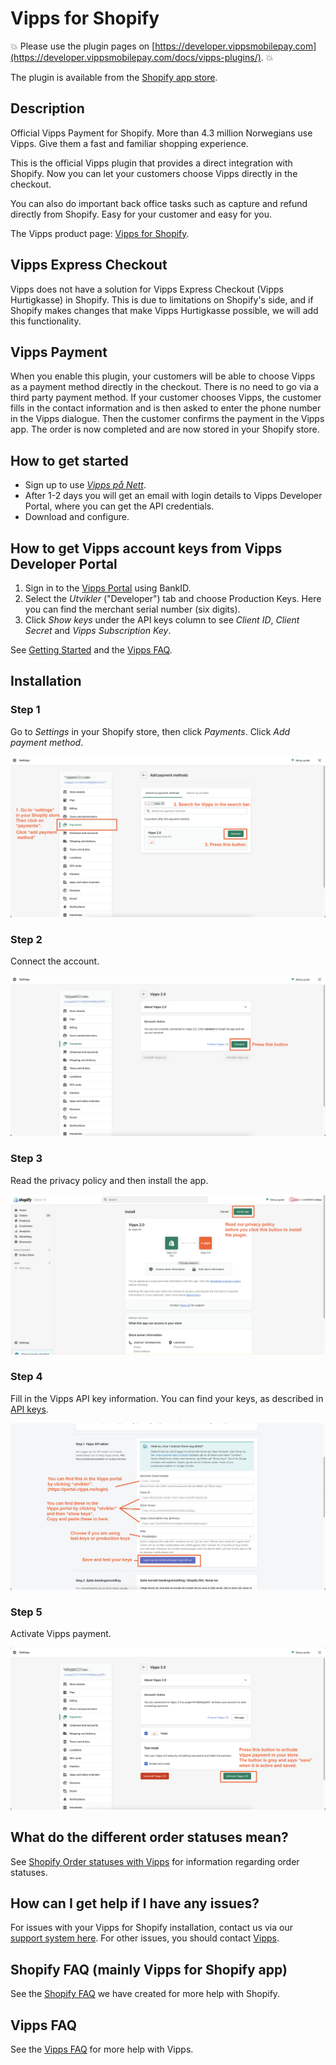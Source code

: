 <!-- START_METADATA
---
title: Vipps for Shopify
sidebar_position: 1
pagination_next: null
pagination_prev: null
---
END_METADATA -->

# Vipps for Shopify

<!-- START_COMMENT -->
💥 Please use the plugin pages on [https://developer.vippsmobilepay.com](https://developer.vippsmobilepay.com/docs/vipps-plugins/). 💥
<!-- END_COMMENT -->

The plugin is available from the [Shopify app store](https://apps.shopify.com/vipps?locale=nb).

## Description

Official Vipps Payment for Shopify. More than 4.3 million Norwegians use Vipps. Give them a fast and familiar shopping experience.

This is the official Vipps plugin that provides a direct integration with Shopify. Now you can let your customers choose Vipps directly in the checkout.

You can also do important back office tasks such as capture and refund directly from Shopify. Easy for your customer and easy for you.

The Vipps product page: [Vipps for Shopify](https://www.vipps.no/produkter-og-tjenester/bedrift/ta-betalt-paa-nett/ta-betalt-paa-nett/shopify/).

## Vipps Express Checkout

Vipps does not have a solution for Vipps Express Checkout (Vipps Hurtigkasse) in Shopify.
This is due to limitations on Shopify's side, and if Shopify makes changes that
make Vipps Hurtigkasse possible, we will add this functionality.

## Vipps Payment

When you enable this plugin, your customers will be able to choose Vipps as a payment method directly in the checkout. There is no need to go via a third party payment method. If your customer chooses Vipps, the customer fills in the contact information and is then asked to enter the phone number in the Vipps dialogue. Then the customer confirms the payment in the Vipps app. The order is now completed and are now stored in your Shopify store.

## How to get started

- Sign up to use [*Vipps på Nett*](https://portal.vipps.no/login).
- After 1-2 days you will get an email with login details to Vipps Developer Portal, where you can get the API credentials.
- Download and configure.

## How to get Vipps account keys from Vipps Developer Portal

1. Sign in to the [Vipps Portal](https://portal.vipps.no/) using BankID.
2. Select the *Utvikler* ("Developer") tab and choose Production Keys. Here you can find the merchant serial number (six digits).
3. Click *Show keys* under the API keys column to see *Client ID*, *Client Secret* and *Vipps Subscription Key*.

See [Getting Started](https://developer.vippsmobilepay.com/docs/vipps-developers/) and the [Vipps FAQ](https://developer.vippsmobilepay.com/docs/vipps-developers/faqs/).

## Installation

### Step 1

Go to *Settings* in your Shopify store, then click *Payments*. Click *Add payment method*.

![Step 1](./docs/images/Vipps2Shopify1.png)

### Step 2

Connect the account.

![Step 2](./docs/images/Vipps2Shopify2.png)

### Step 3

Read the privacy policy and then install the app.

![Step 3](./docs/images/Vipps2Shopify3.png)

### Step 4

Fill in the Vipps API key information.
You can find your keys, as described in
[API keys](https://developer.vippsmobilepay.com/docs/vipps-developers/common-topics/api-keys/).

![Step 4](./docs/images/Vipps2Shopify4.png)

### Step 5

Activate Vipps payment.

![Step 5](./docs/images/Vipps2Shopify5.png)

## What do the different order statuses mean?

See [Shopify Order statuses with Vipps](shopify-faq.md#what-do-the-different-order-statuses-in-shopify-mean-when-combined-with-vipps) for information regarding order statuses.

## How can I get help if I have any issues?

For issues with your Vipps for Shopify installation, contact us via our [support system here](https://vipps-shopify.atlassian.net/servicedesk/customer/portal/3). For other issues, you should contact [Vipps](https://developer.vippsmobilepay.com/docs/vipps-developers/contact/).

## Shopify FAQ (mainly Vipps for Shopify app)

See the [Shopify FAQ](shopify-faq.md) we have created for more help with Shopify.

## Vipps FAQ

See the [Vipps FAQ](https://developer.vippsmobilepay.com/docs/vipps-developers/faqs/) for more help with Vipps.
